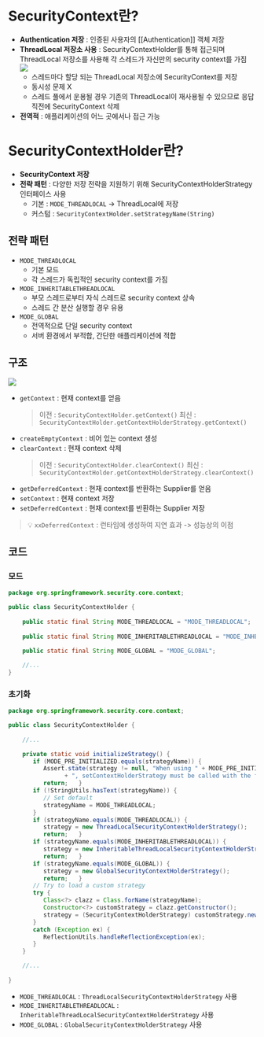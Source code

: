 # SecurityContext란?
- **Authentication 저장** : 인증된 사용자의 [[Authentication]] 객체 저장
- **ThreadLocal 저장소 사용** : SecurityContextHolder를 통해 접근되며 ThreadLocal 저장소를 사용해 각 스레드가 자신만의 security context를 가짐
	![](https://i.imgur.com/Ml93fca.png)
	- 스레드마다 할당 되는 ThreadLocal 저장소에 SecurityContext를 저장
	- 동시성 문제 X
	- 스레드 풀에서 운용될 경우 기존의 ThreadLocal이 재사용될 수 있으므로 응답 직전에 SecurityContext 삭제
- **전역적** : 애플리케이션의 어느 곳에서나 접근 가능
# SecurityContextHolder란?
- **SecurityContext  저장**
- **전략 패턴** : 다양한 저장 전략을 지원하기 위해 SecurityContextHolderStrategy 인터페이스 사용
	- 기본 : `MODE_THREADLOCAL` -> ThreadLocal에 저장
	- 커스텀 : `SecurityContextHolder.setStrategyName(String)`
## 전략 패턴
- `MODE_THREADLOCAL`
	- 기본 모드
	- 각 스레드가 독립적인 security context를 가짐
- `MODE_INHERITABLETHREADLOCAL`
	- 부모 스레드로부터 자식 스레드로 security context 상속
	- 스레드 간 분산 실행할 경우 유용
- `MODE_GLOBAL`
	- 전역적으로 단일 security context
	- 서버 환경에서 부적합, 간단한 애플리케이션에 적합
## 구조
![](https://i.imgur.com/VAwUlJl.png)
- `getContext` : 현재 context를 얻음
	> 이전 : `SecurityContextHolder.getContext()`
	> 최신 : `SecurityContextHolder.getContextHolderStrategy.getContext()`
- `createEmptyContext` : 비어 있는 context 생성
- `clearContext` : 현재 context 삭제
	> 이전 : `SecurityContextHolder.clearContext()`
	> 최신 : `SecurityContextHolder.getContextHolderStrategy.clearContext()`
- `getDeferredContext` : 현재 context를 반환하는 Supplier를 얻음
- `setContext` : 현재 context 저장
- `setDeferredContext` : 현재 context를 반환하는 Supplier 저장

> 💡 `xxDeferredContext` : 런타임에 생성하여 지연 효과 -> 성능상의 이점
## 코드
### 모드
```java
package org.springframework.security.core.context;  

public class SecurityContextHolder {  
  
	public static final String MODE_THREADLOCAL = "MODE_THREADLOCAL";  
	
	public static final String MODE_INHERITABLETHREADLOCAL = "MODE_INHERITABLETHREADLOCAL";  
	
	public static final String MODE_GLOBAL = "MODE_GLOBAL";  

	//...
}
```
### 초기화
```java
package org.springframework.security.core.context;  

public class SecurityContextHolder {  
  
	//...

	private static void initializeStrategy() {  
	   if (MODE_PRE_INITIALIZED.equals(strategyName)) {  
	      Assert.state(strategy != null, "When using " + MODE_PRE_INITIALIZED  
	            + ", setContextHolderStrategy must be called with the fully constructed strategy");  
	      return;   }  
	   if (!StringUtils.hasText(strategyName)) {  
	      // Set default  
	      strategyName = MODE_THREADLOCAL;  
	   }  
	   if (strategyName.equals(MODE_THREADLOCAL)) {  
	      strategy = new ThreadLocalSecurityContextHolderStrategy();  
	      return;   }  
	   if (strategyName.equals(MODE_INHERITABLETHREADLOCAL)) {  
	      strategy = new InheritableThreadLocalSecurityContextHolderStrategy();  
	      return;   }  
	   if (strategyName.equals(MODE_GLOBAL)) {  
	      strategy = new GlobalSecurityContextHolderStrategy();  
	      return;   }  
	   // Try to load a custom strategy  
	   try {  
	      Class<?> clazz = Class.forName(strategyName);  
	      Constructor<?> customStrategy = clazz.getConstructor();  
	      strategy = (SecurityContextHolderStrategy) customStrategy.newInstance();  
	   }  
	   catch (Exception ex) {  
	      ReflectionUtils.handleReflectionException(ex);  
	   }  
	}

	//...
	
}
```
- `MODE_THREADLOCAL` : `ThreadLocalSecurityContextHolderStrategy` 사용
- `MODE_INHERITABLETHREADLOCAL` : `InheritableThreadLocalSecurityContextHolderStrategy` 사용
- `MODE_GLOBAL` : `GlobalSecurityContextHolderStrategy` 사용